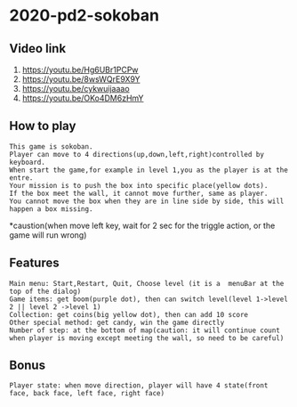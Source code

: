# 2020-pd2-sokoban
## Video link
1. https://youtu.be/Hg6UBr1PCPw
2. https://youtu.be/8wsWQrE9X9Y
3. https://youtu.be/cykwuijaaao
4. https://youtu.be/OKo4DM6zHmY
## How to play
    This game is sokoban.
    Player can move to 4 directions(up,down,left,right)controlled by keyboard.
    When start the game,for example in level 1,you as the player is at the entre.
    Your mission is to push the box into specific place(yellow dots).
    If the box meet the wall, it cannot move further, same as player.
    You cannot move the box when they are in line side by side, this will happen a box missing.

*caustion(when move left key, wait for 2 sec for the triggle action, or the game will run wrong)
## Features
    Main menu: Start,Restart, Quit, Choose level (it is a  menuBar at the top of the dialog)
    Game items: get boom(purple dot), then can switch level(level 1->level 2 || level 2 ->level 1)
    Collection: get coins(big yellow dot), then can add 10 score
    Other special method: get candy, win the game directly
    Number of step: at the bottom of map(caution: it will continue count when player is moving except meeting the wall, so need to be careful)
## Bonus
    Player state: when move direction, player will have 4 state(front face, back face, left face, right face)

